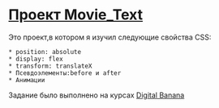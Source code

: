 # [Проект Movie_Text](https://geometrydash2005.github.io/movie_text/)

Это проект,в котором я изучил следующие свойства CSS:

```
* position: absolute
* display: flex
* transform: translateX
* Псевдоэлементы:before и after
* Анимации
```

Задание было выполнено на курсах [Digital Banana](https://www.digital-banana.ru/)
